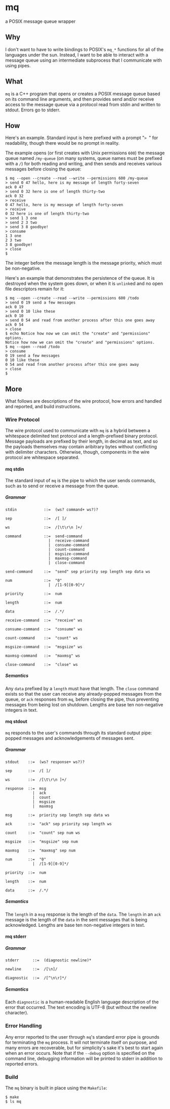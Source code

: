 mq
=======
a POSIX message queue wrapper

Why
---
I don't want to have to write bindings to POSIX's `mq_*` functions for all of
the languages under the sun.  Instead, I want to be able to interact with a
message queue using an intermediate subprocess that I communicate with using
pipes.

What
----
`mq` is a C++ program that opens or creates a POSIX message queue based on its
command line arguments, and then provides send and/or receive access to the
message queue via a protocol read from stdin and written to stdout.  Errors go
to stderr.

How
---
Here's an example.  Standard input is here prefixed with a prompt "`> `" for
readability, though there would be no prompt in reality.

The example opens (or first creates with Unix permissions `600`) the message
queue named `/my-queue` (on many systems, queue names must be prefixed with a
`/`) for both reading and writing, and then sends and receives various messages
before closing the queue:

    $ mq --open --create --read --write --permissions 600 /my-queue
    > send 0 47 hello, here is my message of length forty-seven
    ack 0 47
    > send 0 32 here is one of length thirty-two
    ack 0 32
    > receive
    0 47 hello, here is my message of length forty-seven
    > receive
    0 32 here is one of length thirty-two
    > send 1 3 one
    > send 2 3 two
    > send 3 8 goodbye!
    > consume
    1 3 one
    2 3 two
    3 8 goodbye!
    > close
    $

The integer before the message length is the message priority, which must be
non-negative.

Here's an example that demonstrates the persistence of the queue.  It is
destroyed when the system goes down, or when it is `unlink`ed and no open file
descriptors remain for it:

    $ mq --open --create --read --write --permissions 600 /todo
    > send 0 19 send a few messages
    ack 0 19
    > send 0 10 like these
    ack 0 10
    > send 0 54 and read from another process after this one goes away
    ack 0 54
    > close
    $ echo Notice how now we can omit the "create" and "permissions" options.
    Notice how now we can omit the "create" and "permissions" options.
    $ mq --open --read /todo
    > consume
    0 19 send a few messages
    0 10 like these
    0 54 and read from another process after this one goes away
    > close
    $

More
----
What follows are descriptions of the wire protocol, how errors and handled and
reported, and build instructions.

### Wire Protocol
The wire protocol used to communicate with `mq` is a hybrid between a
whitespace delimited text protocol and a length-prefixed binary protocol.
Message payloads are prefixed by their length, in decimal as text, and so the
payloads themselves may contain aribitrary bytes without conflicting with
delimiter characters.  Otherwise, though, components in the wire protocol are
whitespace separated.

#### mq stdin
The standard input of `mq` is the pipe to which the user sends commands, such
as to send or receive a message from the queue.

##### Grammar

    stdin            ::=  (ws? command+ ws?)?

    sep              ::=  /[ ]/

    ws               ::=  /[\t\r\n ]+/

    command          ::=  send-command
                       |  receive-command
                       |  consume-command
                       |  count-command
                       |  msgsize-command
                       |  maxmsg-command
                       |  close-command

    send-command     ::=  "send" sep priority sep length sep data ws

    num              ::=  "0"
                       |  /[1-9][0-9]*/

    priority         ::=  num
     
    length           ::=  num

    data             ::=  /.*/

    receive-command  ::=  "receive" ws

    consume-command  ::=  "consume" ws

    count-command    ::=  "count" ws

    msgsize-command  ::=  "msgsize" ws

    maxmsg-command   ::=  "maxmsg" ws

    close-command    ::=  "close" ws

##### Semantics
Any `data` prefixed by a `length` must have that length.  The `close` command
exists so that the user can receive any already-popped messages from the queue,
or `ack` responses from `mq`, before closing the pipe, thus preventing messages
from being lost on shutdown.  Lengths are base ten non-negative integers in
text.

#### mq stdout
`mq` responds to the user's commands through its standard output pipe:  popped
messages and acknowledgements of messages sent.

##### Grammar

    stdout    ::=  (ws? response+ ws?)?

    sep       ::=  /[ ]/

    ws        ::=  /[\t\r\n ]+/
    
    response  ::=  msg
                |  ack
                |  count
                |  msgsize
                |  maxmsg

    msg       ::=  priority sep length sep data ws

    ack       ::=  "ack" sep priority sep length ws

    count     ::=  "count" sep num ws

    msgsize   ::=  "msgsize" sep num

    maxmsg    ::=  "maxmsg" sep num

    num       ::=  "0"
                |  /[1-9][0-9]*/

    priority  ::=  num

    length    ::=  num

    data      ::=  /.*/

##### Semantics
The `length` in a `msg` response is the length of the `data`.  The `length` in
an `ack` message is the length of the `data` in the sent messages that is being
acknowledged.  Lengths are base ten non-negative integers in text.

#### mq stderr

##### Grammar

    stderr      ::=  (diagnostic newline)*

    newline     ::=  /[\n]/

    diagnostic  ::=  /[^\n\r]*/

##### Semantics
Each `diagnostic` is a human-readable English language description of the error
that occurred.  The text encoding is UTF-8 (but without the newline character).

### Error Handling
Any error reported to the user through `mq`'s standard error pipe is grounds
for terminating the `mq` process.  It will not terminate itself on purpose,
and many errors are recoverable, but for simplicity's sake it's best to start
again when an error occurs.  Note that if the `--debug` option is specified on
the command line, debugging information will be printed to stderr in addition
to reported errors.

### Build
The `mq` binary is built in place using the `Makefile`:

    $ make
    $ ls mq
